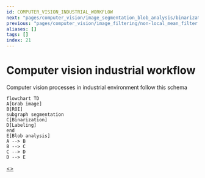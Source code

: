 ```yaml
---
id: COMPUTER_VISION_INDUSTRIAL_WORKFLOW
next: "pages/computer_vision/image_segmentation_blob_analysis/binarization.md"
previous: "pages/computer_vision/image_filtering/non-local_mean_filter.md"
aliases: []
tags: []
index: 21
---
```

# Computer vision industrial workflow

Computer vision processes in industrial environment follow this schema

```mermaid
flowchart TD
A[Grab image]
B[ROI]
subgraph segmentation
C[Binarization]
D[Labeling]
end
E[Blob analysis]
A --> B
B --> C
C --> D
D --> E
```
[<](pages/computer_vision/image_filtering/non-local_mean_filter.md)[>](pages/computer_vision/image_segmentation_blob_analysis/binarization.md)
